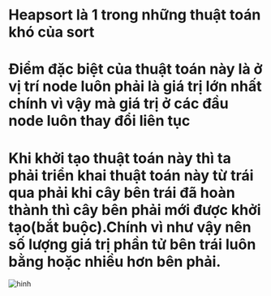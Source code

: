 # Heapsort là 1 trong những thuật toán khó của sort
# Điểm đặc biệt của thuật toán này là ở vị trí node luôn phải là giá trị lớn nhất chính vì vậy mà giá trị ở các đầu node luôn thay đổi liên tục
# Khi khởi tạo thuật toán này thì ta phải triển khai thuật toán này từ trái qua phải khi cây bên trái đã hoàn thành thì cây bên phải mới được khởi tạo(bắt buộc).Chính vì như vậy nên số lượng giá trị phần tử bên trái luôn bằng hoặc nhiều hơn bên phải.


![hinh](https://user-images.githubusercontent.com/89003971/131274561-8112f405-678b-4557-a124-932949bfd399.png)

